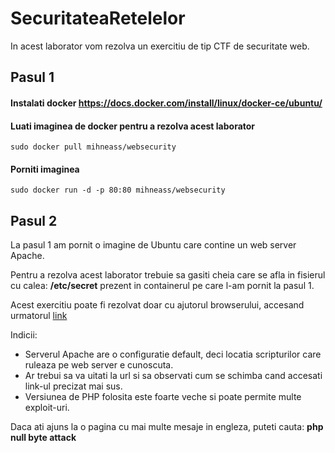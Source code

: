 # SecuritateaRetelelor

In acest laborator vom rezolva un exercitiu de tip CTF de securitate web.

## Pasul 1
#### Instalati docker https://docs.docker.com/install/linux/docker-ce/ubuntu/
#### Luati imaginea de docker pentru a rezolva acest laborator
```
sudo docker pull mihneass/websecurity
```
#### Porniti imaginea
```
sudo docker run -d -p 80:80 mihneass/websecurity
```

## Pasul 2
La pasul 1 am pornit o imagine de Ubuntu care contine un web server Apache.

Pentru a rezolva acest laborator trebuie sa gasiti cheia care se afla in fisierul cu calea: **/etc/secret** prezent in containerul pe care l-am pornit la pasul 1.

Acest exercitiu poate fi rezolvat doar cu ajutorul browserului, accesand urmatorul [link](http://localhost)

Indicii:
* Serverul Apache are o configuratie default, deci locatia scripturilor care ruleaza pe web server e cunoscuta. 
* Ar trebui sa va uitati la url si sa observati cum se schimba cand accesati link-ul precizat mai sus. 
* Versiunea de PHP folosita este foarte veche si poate permite multe exploit-uri.

Daca ati ajuns la o pagina cu mai multe mesaje in engleza, puteti cauta: **php null byte attack**
